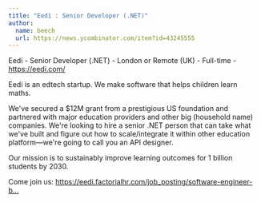 ```yaml
---
title: "Eedi : Senior Developer (.NET)"
author:
  name: beech
  url: https://news.ycombinator.com/item?id=43245555
---
```

Eedi - Senior Developer (.NET) - London or Remote (UK) - Full-time - <a href="https:&#x2F;&#x2F;eedi.com&#x2F;" rel="nofollow">https:&#x2F;&#x2F;eedi.com&#x2F;</a>

Eedi is an edtech startup. We make software that helps children learn maths.

We&#x27;ve secured a $12M grant from a prestigious US foundation and partnered with major education providers and other big (household name) companies. We&#x27;re looking to hire a senior .NET person that can take what we&#x27;ve built and figure out how to scale&#x2F;integrate it within other education platform—we&#x27;re going to call you an API designer.

Our mission is to sustainably improve learning outcomes for 1 billion students by 2030.

Come join us: <a href="https:&#x2F;&#x2F;eedi.factorialhr.com&#x2F;job_posting&#x2F;software-engineer-backend-api-235984" rel="nofollow">https:&#x2F;&#x2F;eedi.factorialhr.com&#x2F;job_posting&#x2F;software-engineer-b...</a>
<JobApplication />
